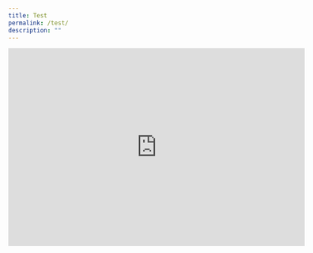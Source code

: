 ```yaml
---
title: Test
permalink: /test/
description: ""
---
```

<iframe width="600" height="400" src="https://data.gov.sg/dataset/grassroots-organisations/resource/465ec2fa-b59d-42ab-ae99-fcaea59ba292/view/91972420-8942-4e40-8e6e-2dd437941e9d" frameBorder="0"> </iframe>